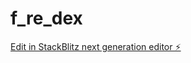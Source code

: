# f_re_dex

[Edit in StackBlitz next generation editor ⚡️](https://stackblitz.com/~/github.com/reshad-stac/f_re_dex)